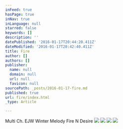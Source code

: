 ```yaml
---
inFeed: true
hasPage: true
inNav: true
inLanguage: null
starred: false
keywords: []
description: ''
datePublished: '2016-01-17T20:44:20.411Z'
dateModified: '2016-01-17T20:42:40.411Z'
title: Fire
author: []
authors: []
publisher:
  name: null
  domain: null
  url: null
  favicon: null
sourcePath: _posts/2016-01-17-fire.md
published: true
url: fire/index.html
_type: Article

---
```

Multi Ch. EJW Winter Melody Fire N Desire
![](https://the-grid-user-content.s3-us-west-2.amazonaws.com/d2fdd329-2afa-48fb-8d9a-46a46852a9f9.jpg)
![](https://the-grid-user-content.s3-us-west-2.amazonaws.com/9e36f555-b72f-434c-965a-5840950f17aa.jpg)
![](https://the-grid-user-content.s3-us-west-2.amazonaws.com/ef649fa9-dd06-4721-a8ed-0398db3f1782.jpg)
![](https://the-grid-user-content.s3-us-west-2.amazonaws.com/297b549f-018b-4e3e-a860-d2e2d33c53e3.jpg)
